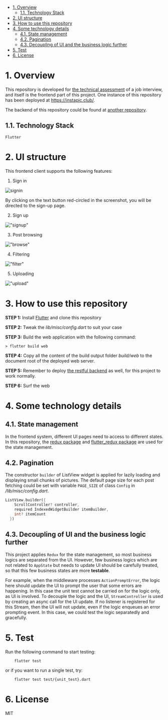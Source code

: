 - [1. Overview](#1-overview)
  - [1.1. Technology Stack](#11-technology-stack)
- [2. UI structure](#2-ui-structure)
- [3. How to use this repository](#3-how-to-use-this-repository)
- [4. Some technology details](#4-some-technology-details)
  - [4.1. State management](#41-state-management)
  - [4.2. Pagination](#42-pagination)
  - [4.3. Decoupling of UI and the business logic further](#43-decoupling-of-ui-and-the-business-logic-further)
- [5. Test](#5-test)
- [6. License](#6-license)

# 1. Overview
This repository is developed for [the technical assessment](challenge_for_interview.md) of a job interview, and itself is the frontend part of this project. One instance of this repository has been deployed at https://instapic.club/.

The backend of this repository could be found at [another repository](https://github.com/TristanWYL/instapic-backend.git).

## 1.1. Technology Stack
    Flutter

# 2. UI structure

This frontend client supports the following features:

1. Sign in
   
![signin](./screenshots/signin.png "Signin page, which is also the default page when you first visits this frontend.")

By clicking on the text button red-circled in the screenshot, you will be directed to the sign-up page.

2. Sign up

!["signup"](./screenshots/signup.png "Signup page, where the user could apply for an account.")

3. Post browsing

!["browse"](./screenshots/browse.png "Browsing page, where the user could browse all posts uploaded. This page is also the default view once the user logs in.")

4. Filtering

!["filter"](./screenshots/filter.png "Filtering page, where the user could filter out posts not concerned.")

5. Uploading

!["upload"](./screenshots/upload.png "Uploading page, where the user could upload her/his own posts.")

# 3. How to use this repository

**STEP 1:** Install [Flutter](https://flutter.dev/docs/get-started/install) and clone this repository

**STEP 2:** Tweak the *lib/misc/config.dart* to suit your case

**STEP 3:** Build the web application with the following command:

    > flutter build web

**STEP 4:** Copy all the content of the build output folder *build/web* to the document root of the deployed web server.

<!-- **STEP 5:** Tweak the *web/index.html* file

Open *web/index.html* with an editor, and change the *href* value of the *base* tag from __/__ to another directoy which suit your case, as appropriate. -->
**STEP 5:** Remember to deploy [the restful backend](https://flutter.dev/docs/get-started/install) as well, for this project to work normally.

**STEP 6:** Surf the web

# 4. Some technology details

## 4.1. State management
In the frontend system, different UI pages need to access to different states. In this repository, the [redux package](https://pub.dev/packages/redux) and [flutter_redux package](https://pub.dev/packages/flutter_redux) are used for the state management.

## 4.2. Pagination
The constructor `builder` of ListView widget is applied for lazily loading and displaying small chunks of pictures. The default page size for each post fetching could be set with variable `PAGE_SIZE` of class `Config` in */lib/misc/config.dart*.

```dart
ListView.builder({
    ScrollController? controller,
    required IndexedWidgetBuilder itemBuilder,
    int? itemCount
  })
```
## 4.3. Decoupling of UI and the business logic further

This project applies `Redux` for the state management, so most business logics are separated from the UI. However, few business logics which are not related to `AppState` but needs to update UI should be carefully treated, so that this few business states are more **testable**. 

For example, when the middleware processes `ActionPromptError`, the logic here should update the UI to prompt the user that some errors are happening. In this case the unit test cannot be carried on for the logic only, as UI is involved. To decouple the logic and the UI, `StreamController` is used by creating an async call for the UI update. If no listener is registered for this Stream, then the UI will not update, even if the logic enqueues an error prompting event. In this case, we could test the logic separatedly and gracefully.

# 5. Test

<!-- ## Unit test -->

Run the following command to start testing:

        flutter test

or if you want to run a single test, try:

        flutter test test/{unit_test}.dart

<!-- ## Integration test

1. Launch the WebDriver

    Refer to [this](https://flutter.dev/docs/cookbook/testing/integration/introduction#6b-web) to download the web driver first, and then launch the web driver.

2. Run the following command for starting the test (assume that the browser is chrome):

        flutter drive --target=test_driver/app.dart --browser-name=chrome --browser-dimension 1280,720 --release -d web-server -->

# 6. License
MIT
